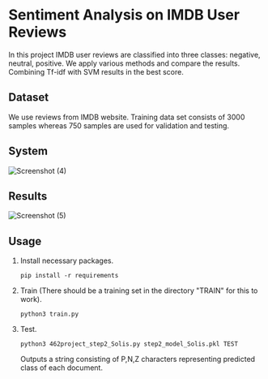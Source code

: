 # Sentiment Analysis on IMDB User Reviews

In this project IMDB user reviews are classified into three classes: negative, neutral, positive. We apply various methods and compare the results. Combining Tf-idf with SVM results in the best score.

## Dataset

We use reviews from IMDB website. Training data set consists of 3000 samples whereas 750 samples are used for validation and testing.

## System

![Screenshot (4)](https://user-images.githubusercontent.com/33669453/151218588-710160b4-1815-427d-96a1-5174a500dc51.png)

## Results

![Screenshot (5)](https://user-images.githubusercontent.com/33669453/151220739-859087f2-db65-4619-9dc6-99eff288ddc2.png)

## Usage

1. Install necessary packages.

    `pip install -r requirements`

2. Train (There should be a training set in the directory "TRAIN" for this to work).

    `python3 train.py`

3. Test.

    `python3 462project_step2_Solis.py step2_model_Solis.pkl TEST `

     Outputs a string consisting of P,N,Z characters representing predicted class of each document.
